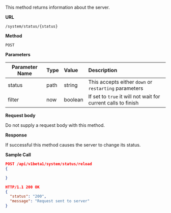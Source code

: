 This method returns information about the server.

**URL**

`/system/status/{status}`

**Method**

`POST`

**Parameters**

| Parameter Name | Type   | Value | Description
| ---  | :--------- |  :--------- |  :--------- |
| status |  path | string | This accepts either `down` or `restarting` parameters |
| filter |  now  | boolean | If set to `true` it will not wait for current calls to finish |

**Request body**

Do not supply a request body with this method.

**Response**

If successful this method causes the server to change its status.

**Sample Call**

```json
POST /api/v1beta1/system/status/reload
{

}

HTTP/1.1 200 OK
{
  "status": "200",
  "message": "Request sent to server"
}
```
